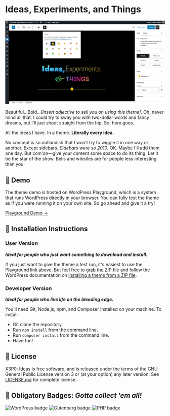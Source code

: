 # Ideas, Experiments, and Things

![Text: Ideas, Experiments, and Things](public/media/images/ideas-experiments-things.jpg)

Beautiful...Bold..._[Insert adjective to sell you on using this theme]_. Oh, never mind all that. I could try to sway you with two-dollar words and fancy dreams, but I'll just shoot straight from the hip. So, here goes.

All the ideas I have. In a theme. **Literally every idea.**

No concept is so outlandish that I won't try to wiggle it in one way or another. Except sidebars. _Sidebars were so 2010._ OK. Maybe I'll add them one day. But com'on—give your content some space to do its thing. Let it be the star of the show. Bells and whistles are for people less interesting than you.

## 🔎 Demo

The theme demo is hosted on WordPress Playground, which is a system that runs WordPress directly in your browser. You can fully test the theme as if you were running it on your own site. So go ahead and give it a try!

<p><a href="https://playground.wordpress.net/?blueprint-url=https://raw.githubusercontent.com/x3p0-dev/x3p0-ideas/master/_playground/blueprint.json">Playground Demo →</a></p>

## 📄 Installation Instructions

### User Version

**_Ideal for people who just want something to download and install._**

If you just want to give the theme a test run, it's easiest to use the Playground link above. But feel free to [grab the ZIP file](https://github.com/x3p0-dev/x3p0-ideas/raw/master/_playground/x3p0-ideas.zip) and follow the WordPress documentation on [installing a theme from a ZIP file](https://wordpress.org/documentation/article/work-with-themes/).

### Developer Version

**_Ideal for people who live life on the bleeding edge._**

You'll need Git, Node.js, npm, and Composer installed on your machine. To install:

- Git clone the repository.
- Run `npm install` from the command line.
- Run `composer install` from the command line.
- Have fun!

## 📜 License

X3P0: Ideas is free software, and is released under the terms of the GNU General Public License version 3 or (at your option) any later version. See [LICENSE.md](https://github.com/x3p0-dev/x3p0-ideas/blob/master/LICENSE.md) for complete license.

## 📛 Obligatory Badges: _Gotta collect 'em all!_

<p>
<img alt="WordPress badge" height="24px" src="https://img.shields.io/badge/WordPress%206.4+-white?style=flat-square&logo=wordpress&logoColor=0073AA&labelColor=white&color=0073AA">
<img alt="Gutenberg badge" height="24px" src="https://img.shields.io/badge/Gutenberg%2016.0+-white?style=flat-square&logo=gutenberg&logoColor=000000&color=000000&labelColor=white">
<img alt="PHP badge" height="24px" src="https://img.shields.io/badge/PHP%207.4+-white?style=flat-square&logo=php&logoColor=777bb4&labelColor=white&color=777bb4">
</p>
